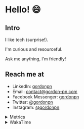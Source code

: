 # Hello! 😄

## Intro

I like tech (surprise!).

I'm curious and resourceful.

Ask me anything, I'm friendly!

## Reach me at

- LinkedIn: [gordonpn](https://www.linkedin.com/in/gordonpn/)
- Email: [contact@gordon-pn.com](mailto:contact@gordon-pn.com)
- Facebook Messenger: [gordonpn](https://www.messenger.com/t/Gordonpn)
- Twitter: [@gordonpn](https://twitter.com/Gordonpn)
- Instagram: [@gordonpn](https://www.instagram.com/gordonpn/)

<details>
  <summary>Metrics</summary>

  <img align="center" src="https://github.com/gordonpn/gordonpn/blob/master/github-metrics.svg" alt="GitHub Metrics">

</details>

<details>
  <summary>WakaTime</summary>

  <!--START_SECTION:waka-->
**I'm an Early 🐤** 

```text
🌞 Morning    178 commits    █████░░░░░░░░░░░░░░░░░░░░   21.5% 
🌆 Daytime    320 commits    █████████░░░░░░░░░░░░░░░░   38.65% 
🌃 Evening    294 commits    █████████░░░░░░░░░░░░░░░░   35.51% 
🌙 Night      36 commits     █░░░░░░░░░░░░░░░░░░░░░░░░   4.35%

```
📅 **I'm Most Productive on Wednesday** 

```text
Monday       128 commits    ███░░░░░░░░░░░░░░░░░░░░░░   15.46% 
Tuesday      101 commits    ███░░░░░░░░░░░░░░░░░░░░░░   12.2% 
Wednesday    185 commits    █████░░░░░░░░░░░░░░░░░░░░   22.34% 
Thursday     110 commits    ███░░░░░░░░░░░░░░░░░░░░░░   13.29% 
Friday       122 commits    ███░░░░░░░░░░░░░░░░░░░░░░   14.73% 
Saturday     61 commits     █░░░░░░░░░░░░░░░░░░░░░░░░   7.37% 
Sunday       121 commits    ███░░░░░░░░░░░░░░░░░░░░░░   14.61%

```


📊 **This Week I Spent My Time On** 

```text
💬 Programming Languages: 
Java                     27 hrs 13 mins      ██████████████████████░░░   91.24% 
ERB                      51 mins             ░░░░░░░░░░░░░░░░░░░░░░░░░   2.85% 
JSON                     45 mins             ░░░░░░░░░░░░░░░░░░░░░░░░░   2.52% 
Markdown                 25 mins             ░░░░░░░░░░░░░░░░░░░░░░░░░   1.43% 
Other                    11 mins             ░░░░░░░░░░░░░░░░░░░░░░░░░   0.62%

🔥 Editors: 
IntelliJ                 28 hrs 45 mins      ████████████████████████░   96.34% 
VS Code                  1 hr 5 mins         █░░░░░░░░░░░░░░░░░░░░░░░░   3.66%

```


 Last Updated on 10/11/2022 10:27:49 UTC
<!--END_SECTION:waka-->
</details>
